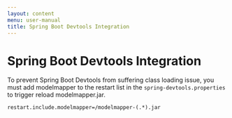 ```yaml
---
layout: content
menu: user-manual
title: Spring Boot Devtools Integration
---
```


# Spring Boot Devtools Integration

To prevent Spring Boot Devtools from suffering class loading issue, you must add modelmapper to the restart list in the `spring-devtools.properties` to trigger reload modelmapper.jar.

	restart.include.modelmapper=/modelmapper-(.*).jar
